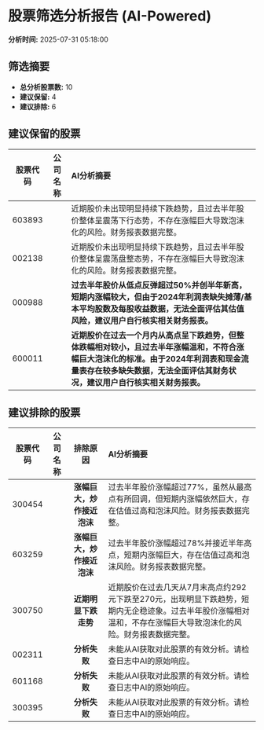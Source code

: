 # 股票筛选分析报告 (AI-Powered)

**分析时间:** 2025-07-31 05:18:00

## 筛选摘要

- **总分析股票数:** 10
- **建议保留:** 4
- **建议排除:** 6

## 建议保留的股票

| 股票代码 | 公司名称 | AI分析摘要 |
|:---:|:---:|:---|
| 603893 |  | 近期股价未出现明显持续下跌趋势，且过去半年股价整体呈震荡下行态势，不存在涨幅巨大导致泡沫化的风险。财务报表数据完整。 |
| 002138 |  | 近期股价未出现明显持续下跌趋势，且过去半年股价整体呈震荡盘整态势，不存在涨幅巨大导致泡沫化的风险。财务报表数据完整。 |
| 000988 |  | **过去半年股价从低点反弹超过50%并创半年新高，短期内涨幅较大，但由于2024年利润表缺失摊薄/基本平均股数及每股收益数据，无法全面评估其估值风险，建议用户自行核实相关财务报表。** |
| 600011 |  | **近期股价在过去一个月内从高点呈下跌趋势，但整体跌幅相对较小，且过去半年涨幅温和，不符合涨幅巨大泡沫化的标准。由于2024年利润表和现金流量表存在较多缺失数据，无法全面评估其财务状况，建议用户自行核实相关财务报表。** |

## 建议排除的股票

| 股票代码 | 公司名称 | 排除原因 | AI分析摘要 |
|:---:|:---:|:---:|:---|
| 300454 |  | **涨幅巨大，炒作接近泡沫** | 过去半年股价涨幅超过77%，虽然从最高点有所回调，但短期内涨幅依然巨大，存在估值过高和泡沫风险。财务报表数据完整。 |
| 603259 |  | **涨幅巨大，炒作接近泡沫** | 过去半年股价涨幅超过78%并接近半年高点，短期内涨幅巨大，存在估值过高和泡沫风险。财务报表数据完整。 |
| 300750 |  | **近期明显下跌走势** | 近期股价在过去几天从7月末高点约292元下跌至270元，出现明显下跌趋势，短期内无企稳迹象。过去半年股价涨幅相对温和，不存在涨幅巨大导致泡沫化的风险。财务报表数据完整。 |
| 002311 |  | **分析失败** | 未能从AI获取对此股票的有效分析。请检查日志中AI的原始响应。 |
| 601168 |  | **分析失败** | 未能从AI获取对此股票的有效分析。请检查日志中AI的原始响应。 |
| 300395 |  | **分析失败** | 未能从AI获取对此股票的有效分析。请检查日志中AI的原始响应。 |
